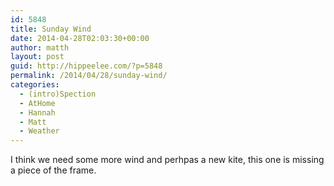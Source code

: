 ```yaml
---
id: 5848
title: Sunday Wind
date: 2014-04-28T02:03:30+00:00
author: matth
layout: post
guid: http://hippeelee.com/?p=5848
permalink: /2014/04/28/sunday-wind/
categories:
  - (intro)Spection
  - AtHome
  - Hannah
  - Matt
  - Weather
---
```

I think we need some more wind and perhpas a new kite, this one is missing a piece of the frame.
